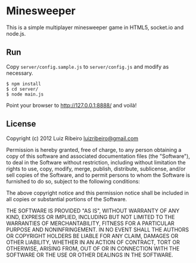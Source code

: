 Minesweeper
===========

This is a simple multiplayer minesweeper game in HTML5, socket.io and node.js.


Run
---

Copy `server/config.sample.js` to `server/config.js` and modify as necessary.

    $ npm install
    $ cd server/
    $ node main.js

Point your browser to http://127.0.0.1:8888/ and voilà!


License
-------

Copyright (c) 2012 Luiz Ribeiro <luizribeiro@gmail.com>

Permission is hereby granted, free of charge, to any person obtaining a copy of
this software and associated documentation files (the "Software"), to deal in
the Software without restriction, including without limitation the rights to
use, copy, modify, merge, publish, distribute, sublicense, and/or sell copies
of the Software, and to permit persons to whom the Software is furnished to do
so, subject to the following conditions:

The above copyright notice and this permission notice shall be included in all
copies or substantial portions of the Software.

THE SOFTWARE IS PROVIDED "AS IS", WITHOUT WARRANTY OF ANY KIND, EXPRESS OR
IMPLIED, INCLUDING BUT NOT LIMITED TO THE WARRANTIES OF MERCHANTABILITY,
FITNESS FOR A PARTICULAR PURPOSE AND NONINFRINGEMENT. IN NO EVENT SHALL THE
AUTHORS OR COPYRIGHT HOLDERS BE LIABLE FOR ANY CLAIM, DAMAGES OR OTHER
LIABILITY, WHETHER IN AN ACTION OF CONTRACT, TORT OR OTHERWISE, ARISING FROM,
OUT OF OR IN CONNECTION WITH THE SOFTWARE OR THE USE OR OTHER DEALINGS IN THE
SOFTWARE.
